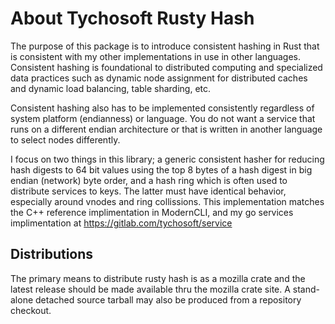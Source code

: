# About Tychosoft Rusty Hash

The purpose of this package is to introduce consistent hashing in Rust that is
consistent with my other implementations in use in other languages. Consistent
hashing is foundational to distributed computing and specialized data practices
such as dynamic node assignment for distributed caches and dynamic load
balancing, table sharding, etc.

Consistent hashing also has to be implemented consistently regardless of system
platform (endianness) or language. You do not want a service that runs on a
different endian architecture or that is written in another language to select
nodes differently.

I focus on two things in this library; a generic consistent hasher for reducing
hash digests to 64 bit values using the top 8 bytes of a hash digest in big
endian (network) byte order, and a hash ring which is often used to distribute
services to keys. The latter must have identical behavior, especially around
vnodes and ring collissions. This implementation matches the C++ reference
implimentation in ModernCLI, and my go services implimentation at
https://gitlab.com/tychosoft/service

## Distributions

The primary means to distribute rusty hash is as a mozilla crate and the latest
release should be made available thru the mozilla crate site. A stand-alone
detached source tarball may also be produced from a repository checkout.

